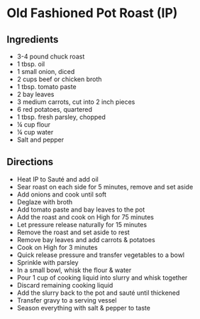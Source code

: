 # Old Fashioned Pot Roast (IP)

## Ingredients

- 3-4 pound chuck roast
- 1 tbsp. oil
- 1 small onion, diced
- 2 cups beef or chicken broth
- 1 tbsp. tomato paste
- 2 bay leaves
- 3 medium carrots, cut into 2 inch pieces
- 6 red potatoes, quartered
- 1 tbsp. fresh parsley, chopped
- ¼ cup flour
- ¼ cup water
- Salt and pepper

## Directions

- Heat IP to Sauté and add oil
- Sear roast on each side for 5 minutes, remove and set aside
- Add onions and cook until soft
- Deglaze with broth
- Add tomato paste and bay leaves to the pot
- Add the roast and cook on High for 75 minutes
- Let pressure release naturally for 15 minutes
- Remove the roast and set aside to rest
- Remove bay leaves and add carrots & potatoes
- Cook on High for 3 minutes
- Quick release pressure and transfer vegetables to a bowl
- Sprinkle with parsley
- In a small bowl, whisk the flour & water
- Pour 1 cup of cooking liquid into slurry and whisk together
- Discard remaining cooking liquid
- Add the slurry back to the pot and sauté until thickened
- Transfer gravy to a serving vessel
- Season everything with salt & pepper to taste
